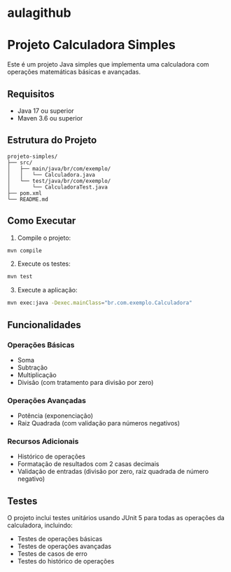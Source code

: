 # aulagithub

# Projeto Calculadora Simples

Este é um projeto Java simples que implementa uma calculadora com operações matemáticas básicas e avançadas.

## Requisitos

- Java 17 ou superior
- Maven 3.6 ou superior

## Estrutura do Projeto

```
projeto-simples/
├── src/
│   ├── main/java/br/com/exemplo/
│   │   └── Calculadora.java
│   └── test/java/br/com/exemplo/
│       └── CalculadoraTest.java
├── pom.xml
└── README.md
```

## Como Executar

1. Compile o projeto:
```bash
mvn compile
```

2. Execute os testes:
```bash
mvn test
```

3. Execute a aplicação:
```bash
mvn exec:java -Dexec.mainClass="br.com.exemplo.Calculadora"
```

## Funcionalidades

### Operações Básicas
- Soma
- Subtração
- Multiplicação
- Divisão (com tratamento para divisão por zero)

### Operações Avançadas
- Potência (exponenciação)
- Raiz Quadrada (com validação para números negativos)

### Recursos Adicionais
- Histórico de operações
- Formatação de resultados com 2 casas decimais
- Validação de entradas (divisão por zero, raiz quadrada de número negativo)

## Testes

O projeto inclui testes unitários usando JUnit 5 para todas as operações da calculadora, incluindo:
- Testes de operações básicas
- Testes de operações avançadas
- Testes de casos de erro
- Testes do histórico de operações 